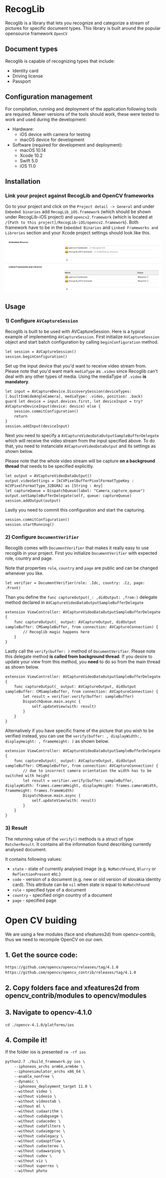 # RecogLib
Recoglib is a library that lets you recognize and categorize a stream of pictures for specific document types. This library is built around the popular opensource framework `OpenCV`

## Document types
Recoglib is capable of recognizing types that include:
- Identity card
- Driving license
- Passport

## Configuration management
For compilation, running and deployment of the application following tools are required. Newer versions of the tools should work, these were tested to work and used during the development:

- Hardware:
    - iOS device with camera for testing
    - macOS device for development
- Software (required for development and deployment):
    - macOS 10.14
    - Xcode 10.2
    - Swift 5.0
    - iOS 11.0

## Installation
### Link your project against RecogLib and OpenCV frameworks 
Go to your project and click on the `Project detail -> General` and under `Embeded binaries` add `RecogLib_iOS.framework` (which should be shown under RecogLib-iOS project) and `opencv2.framework` (which is located at `/[Path to this project]/RecogLib-iOS/opencv2.framework`). Both framework have to be in the `Embedded Binaries` and `Linked Frameworks and Libreries` section and your Xcode project settings should look like this.

![](images/xcode_settings.png)

## Usage
### 1) Configure `AVCaptureSession`
Recoglib is built to be used with AVCaptureSession. Here is a typical example of implementing `AVCaptureSession`. First initialize `AVCaptureSession` object and start batch configuration by calling `beginConfiguration` method.
```
let session = AVCaptureSession()
session.beginConfiguration()
```
Set up the input device that you'd want to receive video stream from. Please note that you'd want mark `mediaType` as `.video` since Recoglib can't deal with any other types of media. Using the mediaType of `.video` **is mandatory**.
```
let input = AVCaptureDevice.DiscoverySession(deviceTypes: [.builtInWideAngleCamera], mediaType: .video, position: .back)
guard let device = input.devices.first, let deviceInput = try? AVCaptureDeviceInput(device: device) else {
    session.commitConfiguration()
    return
}
session.addInput(deviceInput)
```
Next you need to specify a `AVCaptureVideoDataOutputSampleBufferDelegate` which will receive the video stream from the input specified above. To do that, you need to instanciate `AVCaptureVideoDataOutput` and its settings as shown below.

Please note that the whole video stream will be capture **on a background thread** that needs to be specified explicitly.
```
let output = AVCaptureVideoDataOutput()
output.videoSettings = [kCVPixelBufferPixelFormatTypeKey : kCVPixelFormatType_32BGRA] as [String : Any]
let captureQueue = DispatchQueue(label: "Camera_capture_queue")
output.setSampleBufferDelegate(self, queue: captureQueue)
session.addOutput(output)
```
Lastly you need to commit this configuration and start the capturing.
```
session.commitConfiguration()
session.startRunning()
```

### 2) Configure `DocumentVerifier`
Recoglib comes with `DocumentVerifier` that makes it really easy to use recoglib in your project.
First you initialize `DocumentVerifier` with expected role, country and page.

Note that properties `role`, `country` and `page` are public and can be changed whenever you like.
```
let verifier = DocumentVerifier(role: .Idc, country: .Cz, page: .Front)
```
Than you define the `func captureOutput(_: ,didOutput: ,from:)` delegate method declared in `AVCaptureVideoDataOutputSampleBufferDelegate`
```
extension ViewController: AVCaptureVideoDataOutputSampleBufferDelegate {
    func captureOutput(_ output: AVCaptureOutput, didOutput sampleBuffer: CMSampleBuffer, from connection: AVCaptureConnection) {
        // Recoglib magic happens here
    }
}
```
Lastly call the `verify(buffer: )` method of `DocumentVerifier`. Please note this delegate method **is called from background thread**. If you desire to update your view from this method, you **need** to do so from the main thread as shown below.
```
extension ViewController: AVCaptureVideoDataOutputSampleBufferDelegate {
    func captureOutput(_ output: AVCaptureOutput, didOutput sampleBuffer: CMSampleBuffer, from connection: AVCaptureConnection) {
        let result = verifier.verify(buffer: sampleBuffer)
        DispatchQueue.main.async {
            self.updateView(with: result)
        }
    }
}
```
Alternatively if you have specific frame of the picture that you wish to be verified instead, you can use the `verify(buffer: , displayWidth:, displayHeight: , frameHeight: )` as shown below.
```
extension ViewController: AVCaptureVideoDataOutputSampleBufferDelegate {
    func captureOutput(_ output: AVCaptureOutput, didOutput sampleBuffer: CMSampleBuffer, from connection: AVCaptureConnection) {
        // due to incorrect camera orientation the width has to be switched with height
        let result = verifier.verify(buffer: sampleBuffer, displayWidth: frames.cameraHeight, displayHeight: frames.cameraWidth, frameHeight: frames.frameWidth)
        DispatchQueue.main.async {
            self.updateView(with: result)
        }
    }
}
```
### 3) Result
The returning value of the `verify()` methods is a struct of type `MatcherResult`. It contains all the information found describing currently analysed document.

It contains following values:
- `state` - state of currently analysed image (e.g. `NoMatchFound`, `Blurry` or `ReflectionPresent` etc.)
- `code` - version of a document (e.g. new or old version of slovakia identity card). This attribute can be `nil` when state is equal to `NoMatchFound`
- `role` - specified type of a document
- `country` - specified origin country of a document
- `page` - specified page




# Open CV buiding

We are using a few modules (face and xfeatures2d) from opencv-contrib, thus we need to recompile OpenCV on our own.

## 1. Get the source code:
`https://github.com/opencv/opencv/releases/tag/4.1.0`
`https://github.com/opencv/opencv_contrib/releases/tag/4.1.0`

## 2. Copy folders face and xfeatures2d from opencv_contrib/modules to opencv/modules


## 3. Navigate to opencv-4.1.0
```cd ./opencv-4.1.0/platforms/ios```

## 4. Compile it!

If the folder ios is presented
```rm -rf ios```

```
python2.7 ./build_framework.py ios \
    --iphoneos_archs arm64,arm64e \
    --iphonesimulator_archs x86_64 \
    --enable_nonfree \
    --dynamic \
    --iphoneos_deployment_target 11.0 \
    --without video \
    --without videoio \
    --without videostab \
    --without ml \
    --without cudaarithm \
    --without cudabgsegm \
    --without cudacodec \
    --without cudafilters \
    --without cudaimgproc \
    --without cudalegacy \
    --without cudaoptflow \
    --without cudastereo \
    --without cudawarping \
    --without cudev \
    --without viz \
    --without superres \
    --without photo
```


